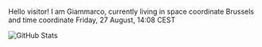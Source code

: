 Hello visitor! I am Giammarco, currently living in space coordinate Brussels and time coordinate Friday, 27 August, 14:08 CEST

![GitHub Stats](https://github-readme-stats.vercel.app/api?username=grcasanova)
